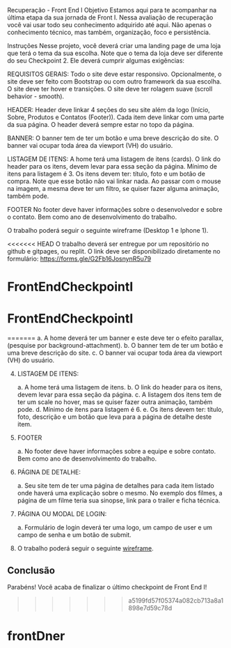 

Recuperação - Front End I
Objetivo
Estamos aqui para te acompanhar na última etapa da sua jornada de Front I.
Nessa avaliação de recuperação você vai usar todo seu conhecimento adquirido até aqui. Não apenas o conhecimento técnico, mas também, organização, foco e persistência.

Instruções
Nesse projeto, você deverá criar uma landing page de uma loja que terá o tema da sua escolha. Note que o tema da loja deve ser diferente do seu Checkpoint 2. Ele deverá cumprir algumas exigências:

REQUISITOS GERAIS:
Todo o site deve estar responsivo.
Opcionalmente, o site deve ser feito com Bootstrap ou com outro framework da sua escolha.
O site deve ter hover e transições.
O site deve ter rolagem suave (scroll behavior - smooth).


HEADER:
Header deve linkar 4 seções do seu site além da logo (Início, Sobre, Produtos e Contatos (Footer)). Cada item deve linkar com uma parte da sua página.
O header deverá sempre estar no topo da página. 

BANNER:
O banner tem de ter um botão e uma breve descrição do site.
O banner vai ocupar toda área da viewport (VH) do usuário. 


LISTAGEM DE ITENS:
A home terá uma listagem de itens (cards). 
O link do header para os itens, devem levar para essa seção da página.
Mínimo de itens para listagem é 3.
Os itens devem ter: título, foto e um botão de compra. Note que esse botão não vai linkar nada.
Ao passar com o mouse na imagem, a mesma deve ter um filtro, se quiser fazer alguma animação, também pode.

FOOTER
No footer deve haver informações sobre o desenvolvedor e sobre o contato. Bem como ano de desenvolvimento do trabalho. 

O trabalho poderá seguir o seguinte wireframe (Desktop 1 e Iphone 1).

<<<<<<< HEAD
O trabalho deverá ser entregue por um repositório no github e gitpages, ou replit. O link deve ser disponibilizado diretamente no formulário:
https://forms.gle/G2Fb16JosnynR5u79
# FrontEndCheckpointI
# FrontEndCheckpointI
=======
    a. A home deverá ter um banner e este deve ter o efeito parallax, (pesquise por background-attachment).
    b. O banner tem de ter um botão e uma breve descrição do site.
    c. O banner vai ocupar toda área da viewport (VH) do usuário.

4. LISTAGEM DE ITENS:

    a. A home terá uma listagem de itens.
    b. O link do header para os itens, devem levar para essa seção da página.
    c. A listagem dos itens tem de ter um scale no hover, mas se quiser fazer outra animação, também pode.
    d. Mínimo de itens para listagem é 6.
    e. Os itens devem ter: título, foto, descrição e um botão que leva para a página de detalhe deste item.

5. FOOTER

    a. No footer deve haver informações sobre a equipe e sobre contato.
    Bem como ano de desenvolvimento do trabalho.

6. PÁGINA DE DETALHE:

    a. Seu site tem de ter uma página de detalhes para cada item listado onde haverá uma explicação sobre o mesmo. No exemplo dos filmes, a página de um filme teria sua sinopse, link para o trailer e ficha técnica.

7. PÁGINA OU MODAL DE LOGIN:

    a. Formulário de login deverá ter uma logo, um campo de user e um campo de senha e um botão de submit.

8. O trabalho poderá seguir o seguinte [wireframe](https://www.figma.com/file/hSgsjjoM7Mc88WVtQ5i9QV/Checkpoint-3).



## Conclusão

Parabéns! Você acaba de finalizar o último checkpoint de Front End I!
>>>>>>> a5199fd57f05374a082cb713a8a1898e7d59c78d
# frontDner
